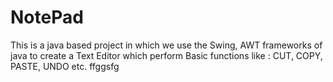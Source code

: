 # NotePad
This is a java based project in which we use the Swing, AWT frameworks of java to create a Text Editor which perform Basic functions like :  CUT, COPY, PASTE, UNDO etc. 
ffggsfg

